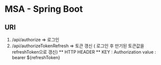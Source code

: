 # MSA - Spring Boot

## URI
1. /api/authorize => 로그인
2. /api/authorizeTokenRefresh => 토큰 갱신 ( 로그인 후 만기된 토큰값을 refreshToken으로 갱신)
** HTTP HEADER **
  KEY : Authorization
  value : bearer ${refreshToken}
 
